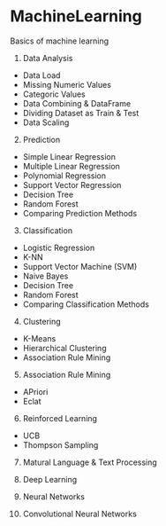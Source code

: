 # MachineLearning
Basics of machine learning

1. Data Analysis 
  - Data Load
  - Missing Numeric Values
  - Categoric Values
  - Data Combining & DataFrame
  - Dividing Dataset as Train & Test
  - Data Scaling
2. Prediction
  - Simple Linear Regression
  - Multiple Linear Regression
  - Polynomial Regression
  - Support Vector Regression
  - Decision Tree
  - Random Forest
  - Comparing Prediction Methods
3. Classification
  - Logistic Regression
  - K-NN
  - Support Vector Machine (SVM)
  - Naive Bayes
  - Decision Tree
  - Random Forest
  - Comparing Classification Methods
4. Clustering
  - K-Means
  - Hierarchical Clustering
  - Association Rule Mining
5. Association Rule Mining
  - APriori
  - Eclat
6. Reinforced Learning 
  - UCB
  - Thompson Sampling
7. Matural Language & Text Processing

8. Deep Learning

9. Neural Networks

10. Convolutional Neural Networks































